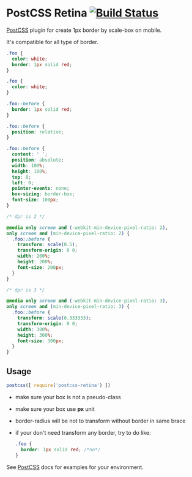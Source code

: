 # PostCSS Retina [![Build Status][ci-img]][ci]

[PostCSS] plugin for create 1px border by scale-box on mobile.

It's compatible for all type of border.

[PostCSS]: https://github.com/postcss/postcss
[ci-img]:  https://travis-ci.org/ziphwy/postcss-retina.svg
[ci]:      https://travis-ci.org/ziphwy/postcss-retina

```css
.foo {
  color: white;
  border: 1px solid red;
}
```

```css
.foo {
  color: white;
}

.foo::before {
  border: 1px solid red;
}

.foo::before {
  position: relative;
}

.foo::before {
  content: ' ';
  position: absolute;
  width: 100%;
  height: 100%;
  top: 0;
  left: 0;
  pointer-events: none;
  box-sizing: border-box;
  font-size: 100px;
}

/* dpr is 2 */

@media only screen and (-webkit-min-device-pixel-ratio: 2), 
only screen and (min-device-pixel-ratio: 2) {
  .foo::before {
    transform: scale(0.5);
    transform-origin: 0 0;
    width: 200%;
    height: 200%;
    font-size: 200px;
  }
}

/* dpr is 3 */

@media only screen and (-webkit-min-device-pixel-ratio: 3), 
only screen and (min-device-pixel-ratio: 3) {
  .foo::before {
    transform: scale(0.333333);
    transform-origin: 0 0;
    width: 300%;
    height: 300%;
    font-size: 300px;
  }
}
```

## Usage

```js
postcss([ require('postcss-retina') ])
```

* make sure your box is not a pseudo-class
* make sure your box use **px** unit
* border-radius will be not to transform without border in same brace
* if your don't need transform any border, try to do like: 

  ```css
  .foo {  
    border: 1px solid red; /*no*/ 
  }
  ```

See [PostCSS] docs for examples for your environment.
